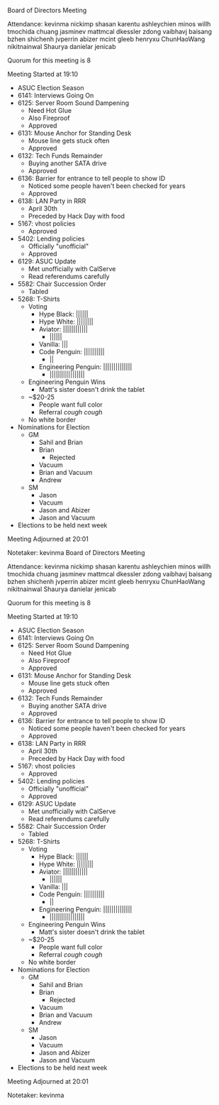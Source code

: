 Board of Directors Meeting

Attendance:
kevinma
nickimp
shasan
karentu
ashleychien
minos
willh
tmochida
chuang
jasminev
mattmcal
dkessler
zdong
vaibhavj
baisang
bzhen
shichenh
jvperrin
abizer
mcint
gleeb
henryxu
ChunHaoWang
nikitnainwal
Shaurya
danielar
jenicab

Quorum for this meeting is 8

Meeting Started at 19:10

* ASUC Election Season
* 6141: Interviews Going On
* 6125: Server Room Sound Dampening
  * Need Hot Glue
  * Also Fireproof
  * Approved
* 6131: Mouse Anchor for Standing Desk
  * Mouse line gets stuck often
  * Approved
* 6132: Tech Funds Remainder
  * Buying another SATA drive
  * Approved
* 6136: Barrier for entrance to tell people to show ID
  * Noticed some people haven't been checked for years
  * Approved
* 6138: LAN Party in RRR
  * April 30th
  * Preceded by Hack Day with food
* 5167: vhost policies
  * Approved
* 5402: Lending policies
  * Officially "unofficial"
  * Approved
* 6129: ASUC Update
  * Met unofficially with CalServe
  * Read referendums carefully
* 5582: Chair Succession Order
  * Tabled
* 5268: T-Shirts
  * Voting
    * Hype Black: ||||||
    * Hype White: ||||||||
    * Aviator: ||||||||||||
      * ||||||
    * Vanilla: |||
    * Code Penguin: ||||||||||
      * ||
    * Engineering Penguin: ||||||||||||||
      * |||||||||||||||||
  * Engineering Penguin Wins
    * Matt's sister doesn't drink the tablet
  * ~$20-25
    * People want full color
    * Referral *cough cough*
  * No white border
* Nominations for Election
  * GM
    * Sahil and Brian
    * Brian
      * Rejected
    * Vacuum
    * Brian and Vacuum
    * Andrew
  * SM
    * Jason
    * Vacuum
    * Jason and Abizer
    * Jason and Vacuum
* Elections to be held next week

Meeting Adjourned at 20:01

Notetaker: kevinma
Board of Directors Meeting

Attendance:
kevinma
nickimp
shasan
karentu
ashleychien
minos
willh
tmochida
chuang
jasminev
mattmcal
dkessler
zdong
vaibhavj
baisang
bzhen
shichenh
jvperrin
abizer
mcint
gleeb
henryxu
ChunHaoWang
nikitnainwal
Shaurya
danielar
jenicab

Quorum for this meeting is 8

Meeting Started at 19:10

* ASUC Election Season
* 6141: Interviews Going On
* 6125: Server Room Sound Dampening
  * Need Hot Glue
  * Also Fireproof
  * Approved
* 6131: Mouse Anchor for Standing Desk
  * Mouse line gets stuck often
  * Approved
* 6132: Tech Funds Remainder
  * Buying another SATA drive
  * Approved
* 6136: Barrier for entrance to tell people to show ID
  * Noticed some people haven't been checked for years
  * Approved
* 6138: LAN Party in RRR
  * April 30th
  * Preceded by Hack Day with food
* 5167: vhost policies
  * Approved
* 5402: Lending policies
  * Officially "unofficial"
  * Approved
* 6129: ASUC Update
  * Met unofficially with CalServe
  * Read referendums carefully
* 5582: Chair Succession Order
  * Tabled
* 5268: T-Shirts
  * Voting
    * Hype Black: ||||||
    * Hype White: ||||||||
    * Aviator: ||||||||||||
      * ||||||
    * Vanilla: |||
    * Code Penguin: ||||||||||
      * ||
    * Engineering Penguin: ||||||||||||||
      * |||||||||||||||||
  * Engineering Penguin Wins
    * Matt's sister doesn't drink the tablet
  * ~$20-25
    * People want full color
    * Referral *cough cough*
  * No white border
* Nominations for Election
  * GM
    * Sahil and Brian
    * Brian
      * Rejected
    * Vacuum
    * Brian and Vacuum
    * Andrew
  * SM
    * Jason
    * Vacuum
    * Jason and Abizer
    * Jason and Vacuum
* Elections to be held next week

Meeting Adjourned at 20:01

Notetaker: kevinma
